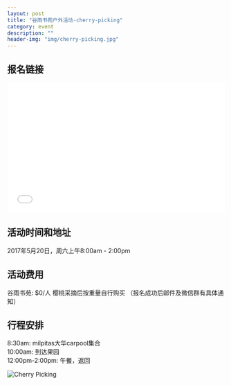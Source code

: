 ```yaml
---
layout: post
title: "谷雨书苑户外活动-cherry-picking"
category: event
description: ""
header-img: "img/cherry-picking.jpg"
---
```

## 报名链接
<div style="width:100%; text-align:left;" ><iframe src="//eventbrite.com/tickets-external?eid=34683391959&ref=etckt" frameborder="0" height="300" width="100%" vspace="0" hspace="0" marginheight="5" marginwidth="5" scrolling="auto" allowtransparency="true"></iframe></div>

## 活动时间和地址
2017年5月20日，周六上午8:00am - 2:00pm

## 活动费用
谷雨书苑: $0/人
樱桃采摘后按重量自行购买
（报名成功后邮件及微信群有具体通知）

## 行程安排

8:30am: milpitas大华carpool集合  
10:00am: 到达果园  
12:00pm-2:00pm: 午餐，返回  

![Cherry Picking](http://www.crossfitfactorysquare.com/wp-content/uploads/2016/01/cherry-picking.png)

